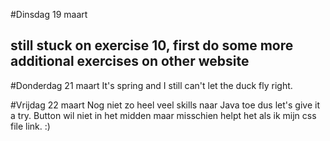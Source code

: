 #Dinsdag 19 maart

still stuck on exercise 10, first do some more additional exercises on other website
-
#Donderdag 21 maart
It's spring and I still can't let the duck fly right. 

#Vrijdag 22 maart
Nog niet zo heel veel skills naar Java toe dus let's give it a try. 
Button wil niet in het midden maar misschien helpt het als ik mijn css file link. :)
